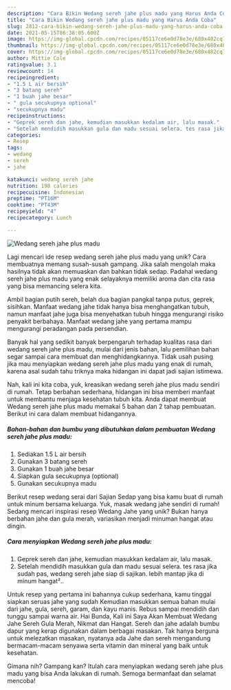 ```yaml
---
description: "Cara Bikin Wedang sereh jahe plus madu yang Harus Anda Coba"
title: "Cara Bikin Wedang sereh jahe plus madu yang Harus Anda Coba"
slug: 2812-cara-bikin-wedang-sereh-jahe-plus-madu-yang-harus-anda-coba
date: 2021-05-15T06:38:05.600Z
image: https://img-global.cpcdn.com/recipes/05117ce6e0d78e3e/680x482cq70/wedang-sereh-jahe-plus-madu-foto-resep-utama.jpg
thumbnail: https://img-global.cpcdn.com/recipes/05117ce6e0d78e3e/680x482cq70/wedang-sereh-jahe-plus-madu-foto-resep-utama.jpg
cover: https://img-global.cpcdn.com/recipes/05117ce6e0d78e3e/680x482cq70/wedang-sereh-jahe-plus-madu-foto-resep-utama.jpg
author: Mittie Cole
ratingvalue: 3.1
reviewcount: 14
recipeingredient:
- "1.5 L air bersih"
- "3 batang sereh"
- "1 buah jahe besar"
- " gula secukupnya optional"
- "secukupnya madu"
recipeinstructions:
- "Geprek sereh dan jahe, kemudian masukkan kedalam air, lalu masak."
- "Setelah mendidih masukkan gula dan madu sesuai selera. tes rasa jika sudah pas, wedang sereh jahe siap di sajikan. lebih mantap jika di minum hangat².."
categories:
- Resep
tags:
- wedang
- sereh
- jahe

katakunci: wedang sereh jahe 
nutrition: 198 calories
recipecuisine: Indonesian
preptime: "PT16M"
cooktime: "PT43M"
recipeyield: "4"
recipecategory: Lunch

---
```



![Wedang sereh jahe plus madu](https://img-global.cpcdn.com/recipes/05117ce6e0d78e3e/680x482cq70/wedang-sereh-jahe-plus-madu-foto-resep-utama.jpg)

Lagi mencari ide resep wedang sereh jahe plus madu yang unik? Cara membuatnya memang susah-susah gampang. Jika salah mengolah maka hasilnya tidak akan memuaskan dan bahkan tidak sedap. Padahal wedang sereh jahe plus madu yang enak selayaknya memiliki aroma dan cita rasa yang bisa memancing selera kita.

Ambil bagian putih sereh, belah dua bagian pangkal tanpa putus, geprek, sisihkan. Manfaat wedang jahe tidak hanya bisa menghangatkan tubuh, namun manfaat jahe juga bisa menyehatkan tubuh hingga mengurangi risiko penyakit berbahaya. Manfaat wedang jahe yang pertama mampu mengurangi peradangan pada persendian.

Banyak hal yang sedikit banyak berpengaruh terhadap kualitas rasa dari wedang sereh jahe plus madu, mulai dari jenis bahan, lalu pemilihan bahan segar sampai cara membuat dan menghidangkannya. Tidak usah pusing jika mau menyiapkan wedang sereh jahe plus madu yang enak di rumah, karena asal sudah tahu triknya maka hidangan ini dapat jadi sajian istimewa.


Nah, kali ini kita coba, yuk, kreasikan wedang sereh jahe plus madu sendiri di rumah. Tetap berbahan sederhana, hidangan ini bisa memberi manfaat untuk membantu menjaga kesehatan tubuh kita. Anda dapat membuat Wedang sereh jahe plus madu memakai 5 bahan dan 2 tahap pembuatan. Berikut ini cara dalam membuat hidangannya.

<!--inarticleads1-->

##### Bahan-bahan dan bumbu yang dibutuhkan dalam pembuatan Wedang sereh jahe plus madu:

1. Sediakan 1.5 L air bersih
1. Gunakan 3 batang sereh
1. Gunakan 1 buah jahe besar
1. Siapkan  gula secukupnya (optional)
1. Gunakan secukupnya madu


Berikut resep wedang serai dari Sajian Sedap yang bisa kamu buat di rumah untuk minum bersama keluarga. Yuk, masak wedang jahe sendiri di rumah! Sedang mencari inspirasi resep Wedang Jahe yang unik? Bukan hanya berbahan jahe dan gula merah, variasikan menjadi minuman hangat atau dingin. 

<!--inarticleads2-->

##### Cara menyiapkan Wedang sereh jahe plus madu:

1. Geprek sereh dan jahe, kemudian masukkan kedalam air, lalu masak.
1. Setelah mendidih masukkan gula dan madu sesuai selera. tes rasa jika sudah pas, wedang sereh jahe siap di sajikan. lebih mantap jika di minum hangat²..


Untuk resep yang pertama ini bahannya cukup sederhana, kamu tinggal siapkan seruas jahe yang sudah Kemudian masukkan semua bahan mulai dari jahe, gula, sereh, garam, dan kayu manis. Rebus sampai mendidih dan tunggu sampai warna air. Hai Bunda, Kali ini Saya Akan Membuat Wedang Jahe Sereh Gula Merah, Nikmat dan Hangat. Sereh dan jahe adalah bumbu dapur yang kerap digunakan dalam berbagai masakan. Tak hanya berguna untuk melezatkan masakan, nyatanya ada Jahe dan sereh mengandung bermacam-macam senyawa serta vitamin dan mineral yang baik untuk kesehatan. 

Gimana nih? Gampang kan? Itulah cara menyiapkan wedang sereh jahe plus madu yang bisa Anda lakukan di rumah. Semoga bermanfaat dan selamat mencoba!
